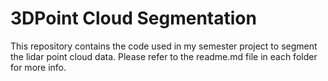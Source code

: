 # 3DPoint Cloud Segmentation

This repository contains the code used in my semester project to segment the lidar point cloud data.
Please refer to the readme.md file in each folder for more info.
